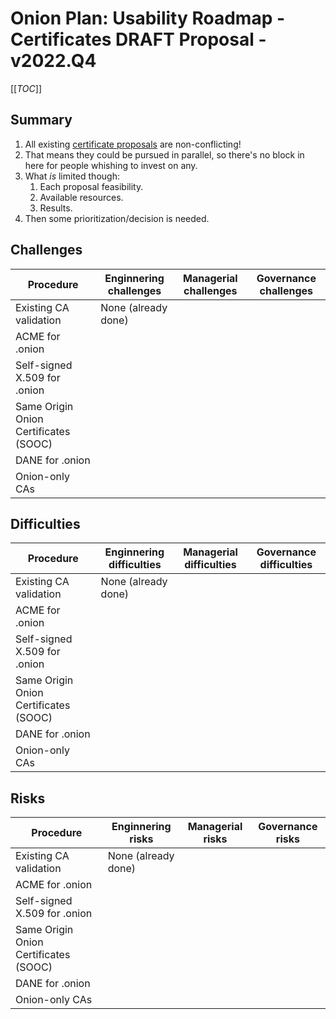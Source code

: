 # Onion Plan: Usability Roadmap - Certificates DRAFT Proposal - v2022.Q4

[[_TOC_]]

## Summary

1. All existing [certificate proposals][] are non-conflicting!
2. That means they could be pursued in parallel, so there's no block in here
   for people whishing to invest on any.
3. What _is_ limited though:
    1. Each proposal feasibility.
    2. Available resources.
    3. Results.
4. Then some prioritization/decision is needed.

[certificate proposals]: https://gitlab.torproject.org/tpo/onion-services/onion-support/-/wikis/Documentation/OnionPlan/Usability/Certification

## Challenges

Procedure                             | Enginnering challenges   | Managerial challenges   | Governance challenges   |
--------------------------------------|--------------------------|-------------------------|-------------------------|
Existing CA validation                | None (already done)      |                         |                         |
ACME for .onion                       |                          |                         |                         |
Self-signed X.509 for .onion          |                          |                         |                         |
Same Origin Onion Certificates (SOOC) |                          |                         |                         |
DANE for .onion                       |                          |                         |                         |
Onion-only CAs                        |                          |                         |                         |

## Difficulties

Procedure                             | Enginnering difficulties | Managerial difficulties | Governance difficulties |
--------------------------------------|--------------------------|-------------------------|-------------------------|
Existing CA validation                | None (already done)      |                         |                         |
ACME for .onion                       |                          |                         |                         |
Self-signed X.509 for .onion          |                          |                         |                         |
Same Origin Onion Certificates (SOOC) |                          |                         |                         |
DANE for .onion                       |                          |                         |                         |
Onion-only CAs                        |                          |                         |                         |

## Risks

Procedure                             | Enginnering risks        | Managerial risks        | Governance risks        |
--------------------------------------|--------------------------|-------------------------|-------------------------|
Existing CA validation                | None (already done)      |                         |                         |
ACME for .onion                       |                          |                         |                         |
Self-signed X.509 for .onion          |                          |                         |                         |
Same Origin Onion Certificates (SOOC) |                          |                         |                         |
DANE for .onion                       |                          |                         |                         |
Onion-only CAs                        |                          |                         |                         |
